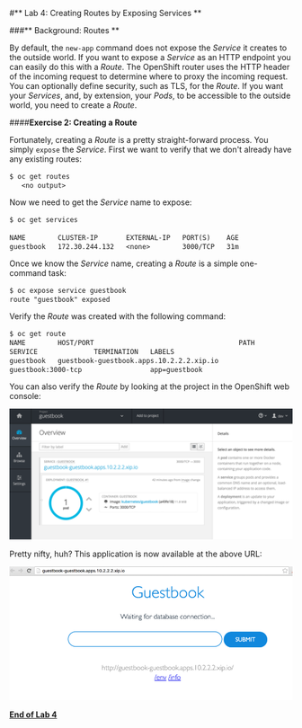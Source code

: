 #** Lab 4: Creating Routes by Exposing Services **

###** Background: Routes **

By default, the `new-app` command does not expose the *Service* it creates to
the outside world. If you want to expose a *Service* as an HTTP endpoint you can
easily do this with a *Route*. The OpenShift router uses the HTTP header of the
incoming request to determine where to proxy the incoming request. You can
optionally define security, such as TLS, for the *Route*. If you want your
*Services*, and, by extension, your *Pods*,  to be accessible to the outside
world, you need to create a *Route*.

####**Exercise 2: Creating a Route**

Fortunately, creating a *Route* is a pretty straight-forward process.  You simply
`expose` the *Service*. First we want to verify that we don't already have any
existing routes:

````
$ oc get routes
   <no output>
````

Now we need to get the *Service* name to expose:

````
$ oc get services

NAME        CLUSTER-IP       EXTERNAL-IP   PORT(S)    AGE
guestbook   172.30.244.132   <none>        3000/TCP   31m
````

Once we know the *Service* name, creating a *Route* is a simple one-command task:

````
$ oc expose service guestbook
route "guestbook" exposed
````

Verify the *Route* was created with the following command:

````
$ oc get route
NAME        HOST/PORT                                    PATH      SERVICE              TERMINATION   LABELS
guestbook   guestbook-guestbook.apps.10.2.2.2.xip.io             guestbook:3000-tcp                 app=guestbook
````

You can also verify the *Route* by looking at the project in the OpenShift web console:

![Route](images/route.png)

Pretty nifty, huh?  This application is now available at the above URL:

![Route](images/route2.png)

**[End of Lab 4](/)**
